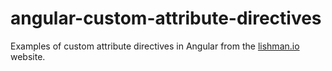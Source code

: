 # angular-custom-attribute-directives

Examples of custom attribute directives in Angular from the [lishman.io](http://lishman.io) website.
